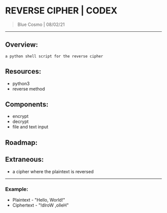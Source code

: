 # REVERSE CIPHER | CODEX
> Blue Cosmo | 08/02/21
---

## Overview:
```
a python shell script for the reverse cipher
```

## Resources:
- python3
- reverse method

## Components:
- encrypt
- decrypt
- file and text input

## Roadmap:

## Extraneous:
- a cipher where the plaintext is reversed
---

### Example:
- Plaintext - "Hello, World!"
- Ciphertext - "!dlroW ,olleH"
